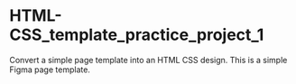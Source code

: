 # HTML-CSS_template_practice_project_1
Convert a simple page template into an HTML CSS design.
This is a simple Figma page template.
